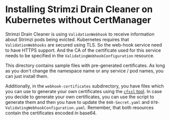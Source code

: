 # Installing Strimzi Drain Cleaner on Kubernetes without CertManager

Strimzi Drain Cleaner is using `ValidationWebhook` to receive information about Strimzi pods being evicted.
Kubernetes requires that `ValidationWebhooks` are secured using TLS.
So the web-hook service need to have HTTPS support.
And the CA of the certificate used for this service needs to be specified in the `ValidatingWebhookConfiguration` resource.

This directory contains sample files with pre-generated certificates.
As long as you don't change the namespace name or any service / pod names, you can just install them.

Additionally, in the `webhook-certificates` subdirectory, you have files which you can use to generate your own certificates using the [`cfssl` tool](https://github.com/cloudflare/cfssl).
In case you decide to generate your own certificates, you can use the script to generate them and then you have to update the `040-Secret.yaml` and `070-ValidatingWebhookConfiguration.yaml`.
Remember, that both resources contain the certificates encoded in base64.